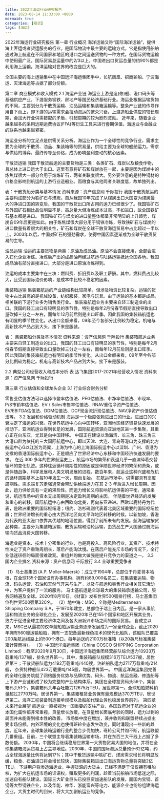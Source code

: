 ```yaml
---
title: 2022年海运行业研究报告
date: 2023-08-14 11:33:00 +0800
mermaid: true
categories: [期货]
tags: [海运]
---
```



2022年海运行业研究报告
第一章 行业概况
海洋运输又称“国际海洋运输”，提供海上客运或者货运服务的行业。是国际物流中最主要的运输方式。它是指使用船舶通过海上航道在不同国家和地区的港口之间运送货物的一种方式，在国际货物运输中使用最广泛。国际贸易总运量中的2/3以上，中国进出口货运总量的约90%都是利用海上运输。海洋运输对世界的改变是巨大的。

全国主要的海上运输集中在中国远洋海运集团手中，长航凤凰、招商轮船、宁波海运、天津海运等占据了部分份额。

第二章 商业模式和收入模式
2.1 海运产业链
海运业上游是造(修)船、港口码头等基础供应产业，下游服务钢铁、房地产等国民经济基础行业。海运业根据运输货物的不同，主要划分为干散货运输、油品运输和集装箱运输等。整条产业链的传导作用自下而上，即下游的运输需求会拉动海运的繁荣兴衰，上游造船业供应的较长周期，会加大行业供需错配的矛盾，引起周期的较为剧烈波动。
近年来，随着企业越来越多的采用远期运费协议(FFA)等衍生工具来进行套期保值，海运业与金融业的联系也越来越紧密。

海运业分析的立足点是供需关系分析。海运业作为一个全球性的竞争行业，需求主要为全球的干散货、油品、集装箱等的贸易量，供给主要为全球的船舶运力。需求与供给的博弈，最终传导至价格，成为影响盈利变动的核心因素。

干散货运输
我国干散货航运的主要货物是三类：各类矿石、煤炭以及粮食作物，且总体上进口远大于出口。这里有意将矿石和煤炭放在一起，主要是因为煤炭中的炼焦煤很大一部分会用于熔炼矿石，两者关联度很大。另外要注意的是特种钢材的价格会影响到航运的上游行业造船业。而粮食与其他两者关联度低，故单独列出。


表：干散货船分类与基本情况
资料来源：资产信息网 千际投行
我国干散货航运的主要构成部分为铁矿石与煤炭。自从我国10年完成了从煤炭出口大国变为煤炭最大的净进口国的转变后，我国的干散货出口所占用的运力已经很少了。我国铁矿石与外国矿石相比品位明显不足，虽总量大但冶炼成本过高，不如进口，故全国铁矿石基本都是进口。
我国铁矿石与煤炭的进口量整体都呈非常明显的上升趋势，煤炭自09年后更是如此。由于炼焦煤很大部分用于钢铁冶炼，导致铁矿石与煤炭的进口数量有着很大的相关性，矿石和煤炭在全球干散货海运贸易中占比超过一半以上。2003年以后，中国对矿石的强劲需求，使得中国因素逐渐成为全球干散货贸易的主导。

油品运输
油运的主要货物是两类：原油及成品油。原油不会直接使用，全部会进入石化企业冶炼。冶炼后产出的成品油再经过航运与陆路运输抵达全国各地。我国成品油有部分直接进口，大部分是进口原油冶炼得到。


油运的成本主要集中在三块：燃料费、折旧费以及职工薪酬。其中，燃料费占比较大，且受到国际油价影响，是成本中比较不稳定的因素。

集装箱运输
集装箱航运的产业链结构比较简单，但涉及物资比较复杂。运输的货物中占比最高的是机械设备，纺织服装，家电与玩具。由于运输的基本都是成品，相关联的下游行业多为销售类行业。
集装箱航运业务主要来自轻工制造业的出口。我国的轻工出口有较明显的季节性，特别是每年2月份春节假期直接导致出口量砍掉三分之一左右，而每年12月前后则是出口旺季。因此我国的集装箱航运也有明显的季节性变化。从出口金额来看，09年至今各部分比例较为稳定。机电与高新技术产品占到大头，接下来是服装。

表： 集装箱船分类及基本情况
资料来源：资产信息网 千际投行
集装箱航运业务主要来自轻工制造业的出口。我国的轻工出口有较明显的季节性，特别是每年2月份春节假期直接导致出口量砍掉三分之一左右，而每年12月前后则是出口旺季。因此我国的集装箱航运也有明显的季节性变化。从出口金额来看，09年至今各部分比例较为稳定。机电与高新技术产品占到大头，接下来是服装。

2.2 典型公司经营收入和成本分析
表 达飞集团2017-2021年经营收入情况
资料来源：资产信息网 千际投行

第三章 行业估值和全球龙头企业
3.1 行业综合财务分析


零售业估值方法可以选择市盈率估值法、PEG估值法、市净率估值法、市现率、P/S市销率估值法、EV / Sales市售率估值法、RNAV重估净资产估值法、EV/EBITDA估值法、DDM估值法、DCF现金流折现估值法、NAV净资产价值估值法等。
3.2 发展和价格驱动机制
海运是一个极度依赖进出口的行业。进出口的兴衰决定了海运的兴衰。在世界航运中心向中国转移，亚洲地区经济贸易快速发展的推动下，亚洲航运业得到长足的发展，国际航运资源向亚洲地区进一步集聚，其重心正在向东亚，尤其是向中国转移。
中国正在建设以渤海湾、长三角、珠三角三大港口群为依托的三大国际航运中心，即以天津、大连、青岛等港口为支撑的北方航运中心以江浙为两翼，上海为中心的上海国际航运中心以深圳、广州、香港为支撑的香港国际航运中心，正是顺应了世界经济中心东移和中国经济快速发展的要求。
在近 300 多年的世界航运史上，航运市场的繁荣和衰退几乎一直演绎着交替循环的变化轨迹。这种往返循环周期性的原因或是伴随世界经济的繁荣和萧条，或是伴随战争、科学发展和人类文明发展的进程。数百年来，航运业这种兴盛和危机的循环周期基本上每10年发生一次，周而复始。
在航运市场中，供需都具有高度周期性。需求端复苏走强通常会带动供给端运力在其 2-3 年后进入增长周期。因此，运力供给具有一定的滞后性。而运力增长又将影响航运供需的平衡。通常来说，航运市场中的资本支出周期是决定盈利周期的主因。
伴随着世界经济的发展和重心的转移，国际航运中心由西欧向北美，再向东亚递进。西欧以鹿特丹为代表，是欧洲重要的国际枢纽港；纽约、洛杉矶则代表着北美区域重要的国际枢纽位置；世界经济增长的重心由大西洋地区向太平洋地区转移的时候，以新加坡，香港为代表的亚太港口依靠其优越的地理位置，得到了前所未有的发展。航海运输按货品种类，主要分为集装箱运输、散货运输和油轮运输，由货品生产大国通过航海运输向货品消费大国转移。

海运业是资本、技术十分密集的行业，也是高投入、高风险行业，其资产、技术特性决定了资产重臵周期长，落后产能淘汰慢。在落后产能充斥市场的情况下，全行业低迷徘徊的局面很难改观。重组并购做大做强是提升竞争力的渠道之一。
3.3 国内企业排名
资料来源：资产信息网 千际投行
3.4 全球重要竞争者

（1）马士基集团 (A.P. Moller-Maersk）：成立于1904年，总部位于丹麦哥本哈根，在全球135个国家设有办事机构，拥有约89,000名员工，在集装箱运输、物流、码头运营、石油和天然气开采与生产，以及与航运和零售行业相关其它活动中，为客户提供了一流的服务。
马士基航运是全球最大的集装箱承运输公司，服务网络遍及全球。2020年8月10日，《财富》发布世界500强排行榜，马士基集团位列世界500强第320名。
（2）地中海：MSC，全称是Mediterranean Shipping Company S.A，于1970年建立，总部位于瑞士日内瓦。是一家从事航运和物流业务的全球化企业，发展至2020年已在155个国家和地区开展其业务，致力于促进全球主要经济体之间及各大洲新兴市场之间的国际贸易。
自成立以来，MSC已从最初的仅单艘船舶运输业务逐渐发展成为一家全球企业，截止2020年拥有560艘运输船舶，拥有一支配备最新绿色技术的现代化船队，该船队已覆盖200条航运线路上的500个港口，每年运送约2100万标准箱（以20英尺标准集装箱计算而得）。
（3）中国远洋海运集团（China COSCO SHIPPING Corporation Limited）：截至2020年9月30日，中国远洋海运集团经营船队综合运力10933万载重吨/1371艘，排名世界第一。其中，集装箱船队规模316万TEU/537艘，居世界第三；干散货船队运力4192万载重吨/440艘，油轮船队运力2717万载重吨/214艘， 杂货特种船队423万载重吨/145艘，均居世界第一。
中国远洋海运集团完善的全球化服务筑就了网络服务优势与品牌优势。码头、物流、航运金融、修造船等上下游产业链形成了较为完整的产业结构体系。集团在全球投资码头59个，集装箱码头51个，集装箱码头年吞吐能力12675万TEU，居世界第一。全球船舶燃料销量超过2770万吨，居世界第一。集装箱租赁业务保有量规模达370万TEU，居世界第二。海洋工程装备制造接单规模以及船舶代理业务也稳居世界前列。
第四章 未来行业展望
航运业一直被视为一国重要的支柱产业，各国政府对于航运企业的本国化属性都非常重视。货量增长放缓，在货量增长面临考验的同时，运力过剩的局面并未能得到根本性的改善。
市场集中度在增加，兼并收购和联盟持续占据主要市场份额。内外环境的变化也使得班轮业态发生改变，同时涌现出一些新的趋势。近年来，全球集装箱运输行业的整合步伐加快，班轮公司并购不断，航运联盟几番重组。目前，三个联盟主导着集装箱运输市场，并在东西三大干线上占据了多数份额。
2030年，中国将会继续稳居世界第一大货物贸易大国的地位，并将在全球集装箱海运贸易上占主导地位。2030年，中国的国际海运总量预计62亿吨，约占全球海运量比例将达到17%；其中干散货运输中铁矿石、煤炭需求增长将明显放缓，粮食、石油进口将会增长较快，国际集装箱进出口海运货物总量将突破2亿TEU。
下游用户将渗透海运业，手握货源的大货主，已经不满足于仅仅拥有租船权，为扩大在航运市场的话语权，赚取更多的利润，趁着当前船舶市场低迷之际，加速自有船队建设。国际三大矿业巨头已投巨资加速船队的发展，而国内宝钢、首钢等大型钢铁企业，以及华能、神华、浙能富兴等电力、能源企业也纷纷组建海运企业。大货主时代的到来，将大大加剧航运业的竞争。